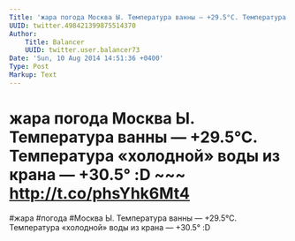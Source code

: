 ```yaml
---
Title: 'жара погода Москва Ы. Температура ванны — +29.5°C. Температура «холодной» воды из крана — +30.5° :D ~~~ http://t.co/phsYhk6Mt4'
UUID: twitter.498421399875514370
Author:
    Title: Balancer
    UUID: twitter.user.balancer73
Date: 'Sun, 10 Aug 2014 14:51:36 +0400'
Type: Post
Markup: Text
---
```


# жара погода Москва Ы. Температура ванны — +29.5°C. Температура «холодной» воды из крана — +30.5° :D ~~~ http://t.co/phsYhk6Mt4

#жара #погода #Москва Ы. Температура ванны — +29.5°C.
Температура «холодной» воды из крана — +30.5° :D
~~~ http://t.co/phsYhk6Mt4